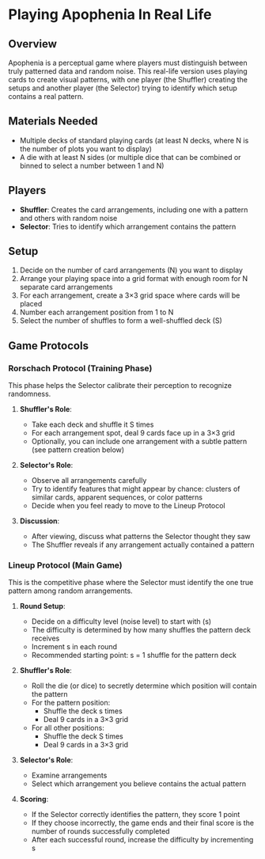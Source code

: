 # Playing Apophenia In Real Life

## Overview
Apophenia is a perceptual game where players must distinguish between truly patterned data and random noise. This real-life version uses playing cards to create visual patterns, with one player (the Shuffler) creating the setups and another player (the Selector) trying to identify which setup contains a real pattern.

## Materials Needed

- Multiple decks of standard playing cards (at least N decks, where N is the number of plots you want to display)
- A die with at least N sides (or multiple dice that can be combined or binned to select a number between 1 and N)

## Players

- **Shuffler**: Creates the card arrangements, including one with a pattern and others with random noise
- **Selector**: Tries to identify which arrangement contains the pattern

## Setup

1. Decide on the number of card arrangements (N) you want to display
2. Arrange your playing space into a grid format with enough room for N separate card arrangements
3. For each arrangement, create a 3×3 grid space where cards will be placed
4. Number each arrangement position from 1 to N
5. Select the number of shuffles to form a well-shuffled deck (S)

## Game Protocols

### Rorschach Protocol (Training Phase)

This phase helps the Selector calibrate their perception to recognize randomness.

1. **Shuffler's Role**:
   - Take each deck and shuffle it S times
   - For each arrangement spot, deal 9 cards face up in a 3×3 grid
   - Optionally, you can include one arrangement with a subtle pattern (see pattern creation below)

2. **Selector's Role**:
   - Observe all arrangements carefully
   - Try to identify features that might appear by chance: clusters of similar cards, apparent sequences, or color patterns
   - Decide when you feel ready to move to the Lineup Protocol

3. **Discussion**:
   - After viewing, discuss what patterns the Selector thought they saw
   - The Shuffler reveals if any arrangement actually contained a pattern

### Lineup Protocol (Main Game)

This is the competitive phase where the Selector must identify the one true pattern among random arrangements.

1. **Round Setup**:
   - Decide on a difficulty level (noise level) to start with (s)
   - The difficulty is determined by how many shuffles the pattern deck receives
   - Increment s in each round
   - Recommended starting point: s = 1 shuffle for the pattern deck

2. **Shuffler's Role**:
   - Roll the die (or dice) to secretly determine which position will contain the pattern
   - For the pattern position:
     - Shuffle the deck s times
     - Deal 9 cards in a 3×3 grid
   - For all other positions:
     - Shuffle the deck S times
     - Deal 9 cards in a 3×3 grid

3. **Selector's Role**:
   - Examine arrangements
   - Select which arrangement you believe contains the actual pattern

4. **Scoring**:
   - If the Selector correctly identifies the pattern, they score 1 point
   - If they choose incorrectly, the game ends and their final score is the number of rounds successfully completed
   - After each successful round, increase the difficulty by incrementing s